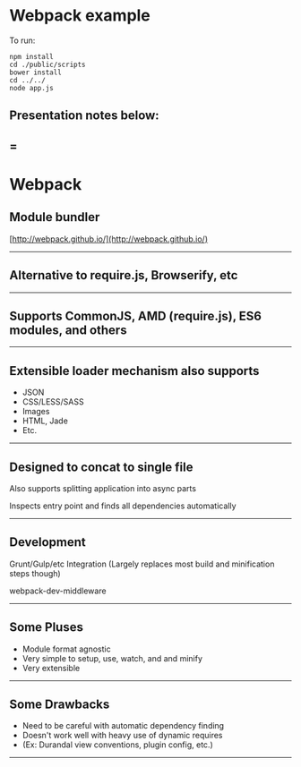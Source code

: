 # Webpack example

To run:

    npm install
    cd ./public/scripts
    bower install
    cd ../../
    node app.js


## Presentation notes below:
=
----

# Webpack
## Module bundler
[http://webpack.github.io/](http://webpack.github.io/)


----

## Alternative to require.js, Browserify, etc

----

## Supports CommonJS, AMD (require.js), ES6 modules, and others

----

## Extensible loader mechanism also supports

- JSON
- CSS/LESS/SASS
- Images
- HTML, Jade
- Etc.

----

## Designed to concat to single file

Also supports splitting application into async parts

Inspects entry point and finds all dependencies automatically

----

## Development

Grunt/Gulp/etc Integration
(Largely replaces most build and minification steps though)

webpack-dev-middleware

----

## Some Pluses

- Module format agnostic
- Very simple to setup, use, watch, and and minify
- Very extensible

----

## Some Drawbacks

- Need to be careful with automatic dependency finding
- Doesn't work well with heavy use of dynamic requires
- (Ex: Durandal view conventions, plugin config, etc.)

----
